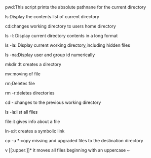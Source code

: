 pwd:This script prints the absolute pathnane for the current directory

ls:Display the contents list of current directory

cd:changes working directory to users home directory

ls -l: Display current directory contents in a long format

ls -la: Display current working directory,including hidden files

ls -na:Display user and group id numerically

mkdir :It creates  a directory 

mv:moving of file

rm;Deletes file

rm -r:deletes directories

cd -:changes to the previous working directory

ls -la:list all files

file:it gives info about a file 

ln-s:it creates a symbolic link

cp -u *:copy missing and upgraded files to the destination directory

v [[:upper:]]* it moves all files beginning with an uppercase 
~
